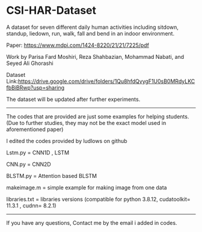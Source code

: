 # CSI-HAR-Dataset
A dataset for seven different daily human activities including sitdown, standup, liedown, run, walk,  fall and bend in an indoor environment.

Paper: https://www.mdpi.com/1424-8220/21/21/7225/pdf

Work by Parisa Fard Moshiri, Reza Shahbazian, Mohammad Nabati, and Seyed Ali Ghorashi

Dataset Link:https://drive.google.com/drive/folders/1Qu8hfdQvygF1U0sB0MRdyLKCfbBiBRwp?usp=sharing

The dataset will be updated after further experiments.

----------------------------------------------------------------------------------------------------------------------------------------------

The codes that are provided are just some examples for helping students. (Due to further studies, they may not be the exact model used in aforementioned paper)

I edited the codes provided by ludlows on github

Lstm.py = CNN1D , LSTM

CNN.py = CNN2D

BLSTM.py = Attention based BLSTM

makeimage.m = simple example for making image from one data

libraries.txt = libraries versions (compatible for python 3.8.12, cudatoolkit= 11.3.1 , cudnn= 8.2.1)

------------------------------------------------------------------------------------------------------------------------------------------------

If you have any questions, Contact me by the email i added in codes.


